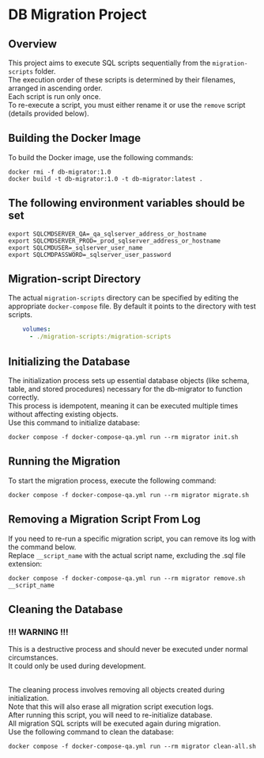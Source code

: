 # DB Migration Project

## Overview
This project aims to execute SQL scripts sequentially from the `migration-scripts` folder. <br>
The execution order of these scripts is determined by their filenames, arranged in ascending order. <br>
Each script is run only once. <br>
To re-execute a script, you must either rename it or use the `remove` script (details provided below). <br>

## Building the Docker Image
To build the Docker image, use the following commands:
```shell
docker rmi -f db-migrator:1.0
docker build -t db-migrator:1.0 -t db-migrator:latest .
```

## The following environment variables should be set
```shell
export SQLCMDSERVER_QA=_qa_sqlserver_address_or_hostname
export SQLCMDSERVER_PROD=_prod_sqlserver_address_or_hostname
export SQLCMDUSER=_sqlserver_user_name
export SQLCMDPASSWORD=_sqlserver_user_password
```

## Migration-script Directory
The actual `migration-scripts` directory can be specified by editing the appropriate `docker-compose` file.
By default it points to the directory with test scripts.
```yaml
    volumes:
      - ./migration-scripts:/migration-scripts
```

## Initializing the Database
The initialization process sets up essential database objects (like schema, table, and stored procedures) necessary for the db-migrator to function correctly. <br>
This process is idempotent, meaning it can be executed multiple times without affecting existing objects. <br>
Use this command to initialize database:
```shell
docker compose -f docker-compose-qa.yml run --rm migrator init.sh
```

## Running the Migration
To start the migration process, execute the following command:
```shell
docker compose -f docker-compose-qa.yml run --rm migrator migrate.sh
```

## Removing a Migration Script From Log
If you need to re-run a specific migration script, you can remove its log with the command below. <br>
Replace `__script_name` with the actual script name, excluding the .sql file extension:
```shell
docker compose -f docker-compose-qa.yml run --rm migrator remove.sh __script_name
```

## Cleaning the Database
### !!! WARNING !!!
This is a destructive process and should never be executed under normal circumstances.<br>
It could only be used during development.<br><br>

The cleaning process involves removing all objects created during initialization. <br>
Note that this will also erase all migration script execution logs. <br>
After running this script, you will need to re-initialize database. <br>
All migration SQL scripts will be executed again during migration. <br>
Use the following command to clean the database:
```shell
docker compose -f docker-compose-qa.yml run --rm migrator clean-all.sh
```